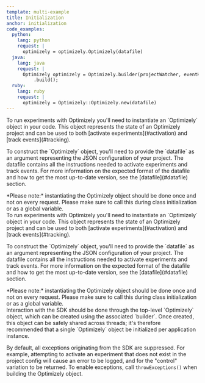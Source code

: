 ```yaml
---
template: multi-example
title: Initialization
anchor: initialization
code_examples:
  python:
    lang: python
    request: |
      optimizely = optimizely.Optimizely(datafile)
  java:
    lang: java
    request: |
      Optimizely optimizely = Optimizely.builder(projectWatcher, eventHandler)
          .build();
  ruby:
    lang: ruby
    request: |
      optimizely = Optimizely::Optimizely.new(datafile)
---
```


<div class="hidden visible" data-toggle-section="python-code">
To run experiments with Optimizely you'll need to instantiate an `Optimizely` object in your code. This object represents the state of an Optimizely project and can be used to both [activate experiments](#activation) and [track events](#tracking).</div>

<p>

<div class="hidden visible" data-toggle-section="python-code">
To construct the `Optimizely` object, you'll need to provide the `datafile` as an argument representing the JSON configuration of your project. The datafile contains all the instructions needed to activate experiments and track events. For more information on the expected format of the datafile and how to get the most up-to-date version, see the [datafile](#datafile) section.</div>

<p>

<div class="hidden visible" data-toggle-section="python-code">
<div class="attention attention--warning push--bottom">*Please note:* instantiating the Optimizely object should be done once and not on every request. Please make sure to call this during class initialization or as a global variable.</div>
</div>

<div class="hidden" data-toggle-section="ruby-code">
To run experiments with Optimizely you'll need to instantiate an `Optimizely` object in your code. This object represents the state of an Optimizely project and can be used to both [activate experiments](#activation) and [track events](#tracking).</div>

<p>

<div class="hidden" data-toggle-section="ruby-code">
To construct the `Optimizely` object, you'll need to provide the `datafile` as an argument representing the JSON configuration of your project. The datafile contains all the instructions needed to activate experiments and track events. For more information on the expected format of the datafile and how to get the most up-to-date version, see the [datafile](#datafile) section.</div>

<p>

<div class="hidden" data-toggle-section="ruby-code">
<div class="attention attention--warning push--bottom">*Please note:* instantiating the Optimizely object should be done once and not on every request. Please make sure to call this during class initialization or as a global variable.</div>
</div>

<div class="hidden" data-toggle-section="java-code">
Interaction with the SDK should be done through the top-level `Optimizely` object, which can be created using the associated `builder`. Once created, this object can be safely shared across threads; it's therefore recommended that a single `Optimizely` object be initialized per application instance.

<p><p>

By default, all exceptions originating from the SDK are suppressed. For example, attempting to activate an experiment that does not exist in the project config will cause an error to be logged, and for the "control" variation to be returned. To enable exceptions, call `throwExceptions()` when building the Optimizely object.

</div>
